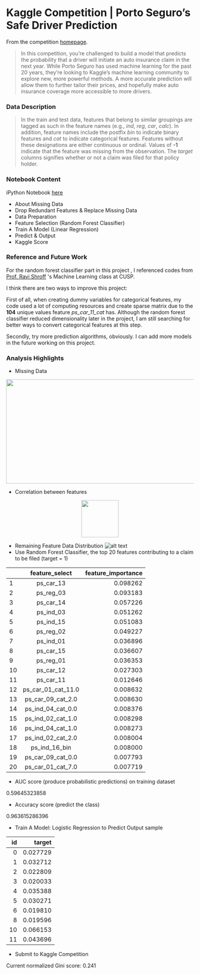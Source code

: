 # Kaggle Competition | Porto Seguro’s Safe Driver Prediction
From the competition [homepage](https://www.kaggle.com/c/porto-seguro-safe-driver-prediction).

>In this competition, you’re challenged to build a model that predicts the probability that a driver will initiate an auto insurance claim in the next year. While Porto Seguro has used machine learning for the past 20 years, they’re looking to Kaggle’s machine learning community to explore new, more powerful methods. A more accurate prediction will allow them to further tailor their prices, and hopefully make auto insurance coverage more accessible to more drivers.

### Data Description

>In the train and test data, features that belong to similar groupings are tagged as such in the feature names (e.g., *ind*, *reg*, *car*, *calc*). In addition, feature names include the postfix *bin* to indicate binary features and *cat* to indicate categorical features. Features without these designations are either continuous or ordinal. Values of **-1** indicate that the feature was missing from the observation. The *target* columns signifies whether or not a claim was filed for that policy holder.

### Notebook Content
iPython Notebook [here](https://github.com/Jihenghuang/kaggle-porto-seguro/blob/master/porto-seguro-jiheng.ipynb)
* About Missing Data
* Drop Redundant Features & Replace Missing Data
* Data Preparation
* Feature Selection (Random Forest Classifier)
* Train A Model (Linear Regression)
* Predict & Output
* Kaggle Score

### Reference and Future Work
For the random forest classifier part in this project , I referenced codes from [Prof. Ravi Shroff](http://cusp.nyu.edu/people/ravi-shroff/) 's Machine Learning class at CUSP.

I think there are two ways to improve this project: 

First of all, when creating dummy variables for categorical features, my code used a lot of computing resources and create sparse matrix due to the **104** unique values feature *ps_car_11_cat* has. Although the random forest classifier reduced dimensionality later in the project, I am still searching for better ways to convert categorical features at this step. 

Secondly, try more prediction algorithms, obviously. I can add more models in the future working on this project.

### Analysis Highlights
* Missing Data

<p align="center">
  <img width="700" height="280" src="http://jihenghuang.com/wp-content/uploads/2017/10/5-Features-with-Most-Data-Missing.jpg">
</p>


* Correlation between features

<p align="center">
  <img width="100" height="100" src="http://jihenghuang.com/wp-content/uploads/2017/10/Correlation-Between-Features.jpg">
</p>

* Remaining Feature Data Distribution
![alt text](http://jihenghuang.com/wp-content/uploads/2017/10/Feature-Data-Distribution.jpg)
* Use Random Forest Classifier, the top 20 features contributing to a claim to be filed (target = 1)

|       | feature_select | feature_importance|
|-------|:--------------:| -----------------:|
|1      |      ps_car_13 |           0.098262|
|2       |     ps_reg_03   |         0.093183|
|3|            ps_car_14    |        0.057226|
|4    |        ps_ind_03     |       0.051262|
|5     |       ps_ind_15      |      0.051083|
|6|            ps_reg_02       |     0.049227|
|7 |           ps_ind_01        |    0.036896|
|8  |          ps_car_15         |   0.036607|
|9   |         ps_reg_01          |  0.036353|
|10   |         ps_car_12          |  0.027303|
|11|           ps_car_11|            0.012646|
|12 | ps_car_01_cat_11.0 |           0.008632|
|13  | ps_car_09_cat_2.0  |          0.008630|
|14   |ps_ind_04_cat_0.0   |         0.008376|
|15 |  ps_ind_02_cat_1.0    |        0.008298|
|16  | ps_ind_04_cat_1.0     |       0.008273|
|17   |ps_ind_02_cat_2.0      |      0.008004|
|18 |      ps_ind_16_bin       |     0.008000|
|19  | ps_car_09_cat_0.0         |   0.007793|
|20  | ps_car_01_cat_7.0        |    0.007719|

* AUC score (produce probabilistic predictions) on training dataset

0.59645323858

* Accuracy score (predict the class)

0.963615286396

* Train A Model: Logistic Regression to Predict
Output sample

|	id|	target|
|--------------:| -----------------:|
|	0| 0.027729|
|	1	|0.032712|
|	2	|0.022809|
|	3|	0.020033|
|	4|	0.035388|
|	5	|0.030271|
|	6	|0.019810|
|	8	|0.019596|
|	10	|0.066153|
|	11	|0.043696|

* Submit to Kaggle Competition

Current normalized Gini score: 0.241


